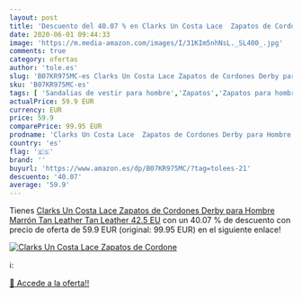 ```yaml
---
layout: post
title: 'Descuento del 40.07 % en Clarks Un Costa Lace  Zapatos de Cordone'
date: 2020-06-01 09:44:33
image: 'https://m.media-amazon.com/images/I/31KIm5nhNsL._SL400_.jpg'
comments: true
category: ofertas
author: 'tole.es'
slug: 'B07KR975MC-es Clarks Un Costa Lace Zapatos de Cordones Derby para Hombre...'
sku: 'B07KR975MC-es'
tags: [ 'Sandalias de vestir para hombre','Zapatos','Zapatos para hombre','Zapatos y complementos','zapatos', ]
actualPrice: 59.9 EUR
currency: EUR
price: 59.9
comparePrice: 99.95 EUR
prodname: 'Clarks Un Costa Lace  Zapatos de Cordones Derby para Hombre  Marrón  Tan Leather Tan Leather   42.5 EU'
country: 'es'
flag: '🇪🇸'
brand: ''
buyurl: 'https://www.amazon.es/dp/B07KR975MC/?tag=tolees-21'
descuento: '40.07'
average: '59.9'
---
```


Tienes [Clarks Un Costa Lace  Zapatos de Cordones Derby para Hombre  Marrón  Tan Leather Tan Leather   42.5 EU](https://www.amazon.es/dp/B07KR975MC/?tag=tolees-21) con un 40.07 % de descuento con precio de oferta de 59.9 EUR (original: 99.95 EUR) en el siguiente enlace!

[![Clarks Un Costa Lace  Zapatos de Cordone](https://m.media-amazon.com/images/I/31KIm5nhNsL._SL400_.jpg)](https://www.amazon.es/dp/B07KR975MC/?tag=tolees-21)

ℹ️:


[🛒 Accede a la oferta!!](https://www.amazon.es/dp/B07KR975MC/?tag=tolees-21)
